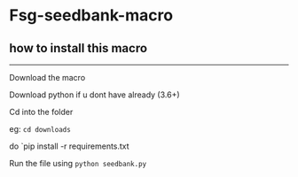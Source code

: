 # Fsg-seedbank-macro

## how to install this macro 
----
Download the macro 

Download python if u dont have already (3.6+)

Cd into the folder 

eg: `cd downloads`

do `pip install -r requirements.txt

Run the file using `python seedbank.py`
